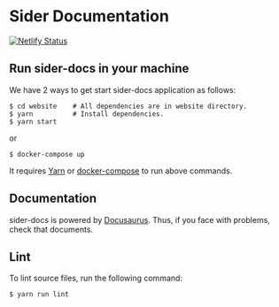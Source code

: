 # Sider Documentation

[![Netlify Status](https://api.netlify.com/api/v1/badges/370bb062-015a-4e3b-ab4d-f7d06bdc5f23/deploy-status)](https://app.netlify.com/sites/sider-docs/deploys)

## Run sider-docs in your machine

We have 2 ways to get start sider-docs application as follows:

```console
$ cd website    # All dependencies are in website directory.
$ yarn          # Install dependencies.
$ yarn start
```

or

```console
$ docker-compose up
```

It requires [Yarn](https://yarnpkg.com/en/) or [docker-compose](https://docs.docker.com/compose/) to run above commands.

## Documentation

sider-docs is powered by [Docusaurus](https://docusaurus.io/). Thus, if you face with problems, check that documents.

## Lint

To lint source files, run the following command:

```console
$ yarn run lint
```
